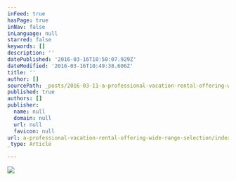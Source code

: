 ```yaml
---
inFeed: true
hasPage: true
inNav: false
inLanguage: null
starred: false
keywords: []
description: ''
datePublished: '2016-03-16T10:50:07.929Z'
dateModified: '2016-03-16T10:49:38.606Z'
title: ''
author: []
sourcePath: _posts/2016-03-11-a-professional-vacation-rental-offering-wide-range-selection.md
published: true
authors: []
publisher:
  name: null
  domain: null
  url: null
  favicon: null
url: a-professional-vacation-rental-offering-wide-range-selection/index.html
_type: Article

---
```

![](https://s3-us-west-2.amazonaws.com/the-grid-img/p/10f475ff47623023690bd277cfdd2f42b843f4dd.jpg)